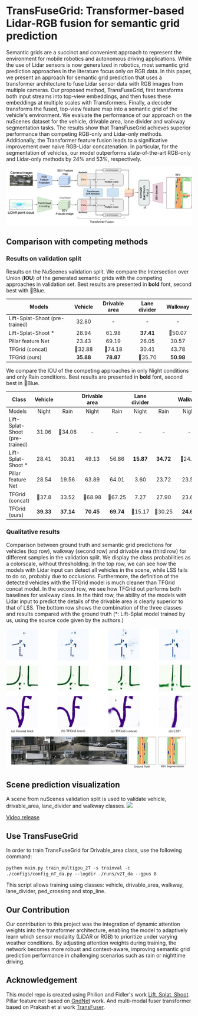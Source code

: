 # TransFuseGrid: Transformer-based Lidar-RGB fusion for semantic grid prediction

Semantic grids are a succinct and convenient approach to represent the environment for mobile robotics and autonomous driving applications. While the use of Lidar sensors is now generalized in robotics, most semantic grid prediction approaches in the literature focus only on RGB data. In this paper, we present an approach for semantic grid prediction that uses a transformer architecture to fuse Lidar sensor data with RGB images from multiple cameras. Our proposed method, TransFuseGrid, first transforms both input streams into top-view embeddings, and then fuses these embeddings at multiple scales with Transformers. Finally, a decoder transforms the fused, top-view feature map into a semantic grid of the vehicle's environment. We evaluate the performance of our approach on the nuScenes dataset for the vehicle, drivable area, lane divider and walkway segmentation tasks. The results show that TransFuseGrid achieves superior performance than competing RGB-only and Lidar-only methods. Additionally, the Transformer feature fusion leads to a significative improvement over naive RGB-Lidar concatenation. In particular, for the segmentation of vehicles, our model outperforms state-of-the-art RGB-only and Lidar-only methods by 24% and 53%, respectively.

![Architecture](imgs/transfusegrid_arch.jpg)

## Comparison with competing methods
### Results on validation split

Results on the NuScenes validation split. We compare the Intersection over Union (**IOU**) of the generated semantic grids with the competing approaches in validation set. Best results are presented in **bold** font, second best with 🔹Blue.

| Models                         |  Vehicle  | Drivable area | Lane divider |  Walkway  |
|--------------------------------|:---------:|:-------------:|:------------:|:---------:|
| Lift-Splat-Shoot (pre-trained) |   32.80   |       -       |       -      |     -     |
| Lift-Splat-Shoot *             |   28.94   |     61.98     |   **37.41**  |   🔹50.07   |
| Pillar feature Net             |   23.43   |     69.19     |     26.05    |   30.57   |
| TFGrid (concat)                | 🔹32.88   |     🔹74.18     |     30.41    |   43.78   |
| TFGrid (ours)                  | **35.88** |   **78.87**   |    🔹35.70    | **50.98** |

We compare the IOU of the competing approaches in only Night conditions and only Rain conditions. Best results are presented in **bold** font, second best in 🔹Blue.

| Class                          |  Vehicle  |           | Drivable area |           | Lane divider |           |  Walkway  |           |
|--------------------------------|:---------:|:---------:|:-------------:|:---------:|:------------:|:---------:|:---------:|:---------:|
| Models                         |   Night   |    Rain   |     Night     |    Rain   |     Night    |    Rain   |   Night   |    Rain   |
| Lift-Splat-Shoot (pre-trained) |   31.06   |   🔹34.06   |       -       |     -     |       -      |     -     |     -     |     -     |
| Lift-Splat-Shoot *             |   28.41   |   30.81   |     49.13     |   56.86   |   **15.87**  | **34.72** |   🔹24.56   | **46.59** |
| Pillar feature Net             |   28.54   |   19.56   |     63.89     |   64.01   |     3.60     |   23.72   |   23.52   |   27.22   |
| TFGrid (concat)                |   🔹37.8   |   33.52   |     🔹68.98     |   🔹67.25   |     7.27     |   27.90   |   23.60   |   40.98   |
| TFGrid (ours)                  | **39.33** | **37.14** |   **70.45**   | **69.74** |     🔹15.17    |   🔹30.25   | **24.65** |   🔹44.26   |


### Qualitative results
Comparison between ground truth and semantic grid predictions for vehicles (top row), walkway (second row) and drivable area (third row) for different samples in the validation split. We display the class probabilities as a colorscale, without thresholding. In the top row, we can see how the models with Lidar input can detect all vehicles in the scene, while LSS fails to do so, probably due to occlusions. Furthermore, the definition of the detected vehicles with the TFGrid model is much cleaner than TFGrid concat model. In the second row, we see how TFGrid out performs both baselines for walkway class. In the third row, the ability of the models with Lidar input to predict the details of the drivable area is clearly superior to that of LSS. The bottom row shows the combination of the three classes and results compared with the ground truth (*: Lift-Splat model trained by us, using the source code given by the authors.)

![Comparison](imgs/comparison.png)

## Scene prediction visualization
A scene from nuScenes validation split is used to validate vehicle, drivable_area, lane_divider and walkway classes.
<img src="./imgs/S1.gif">

[Video release](https://youtu.be/j2nBqtwcCOo)

## Use TransFuseGrid

In order to train TransFuseGrid for Drivable_area class, use the following command:

```
python main.py train_multigpu_2T -s trainval -c ./configs/config_nT_da.py --logdir ./runs/v2T_da --gpus 8
```

This script allows training using classes: vehicle, drivable_area, walkway, lane_divider, ped_crossing and stop_line.

## Our Contribution

Our contribution to this project was the integration of dynamic attention weights into the transformer architecture, enabling the model to adaptively learn which sensor modality (LiDAR or RGB) to prioritize under varying weather conditions. By adjusting attention weights during training, the network becomes more robust and context-aware, improving semantic grid prediction performance in challenging scenarios such as rain or nighttime driving.


## Acknowledgement

This model repo is created using Philion and Fidler's work [Lift, Splat, Shoot](https://github.com/nv-tlabs/lift-splat-shoot). Pillar feature net based on [GndNet](https://github.com/anshulpaigwar/GndNet) work. And multi-modal fuser transformer based on Prakash et al work [TransFuser](https://github.com/autonomousvision/transfuser).
